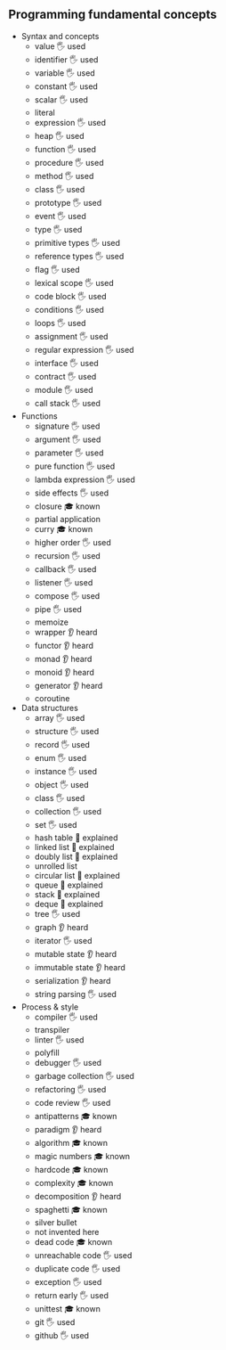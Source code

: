 ## Programming fundamental concepts

- Syntax and concepts
  - value 🖐️ used
  - identifier 🖐️ used
  - variable 🖐️ used
  - constant 🖐️ used
  - scalar 🖐️ used
  - literal
  - expression 🖐️ used
  - heap 🖐️ used
  - function 🖐️ used
  - procedure 🖐️ used
  - method 🖐️ used
  - class 🖐️ used
  - prototype 🖐️ used
  - event 🖐️ used
  - type 🖐️ used
  - primitive types 🖐️ used
  - reference types 🖐️ used
  - flag 🖐️ used
  - lexical scope 🖐️ used
  - code block 🖐️ used
  - conditions 🖐️ used
  - loops 🖐️ used
  - assignment 🖐️ used
  - regular expression 🖐️ used
  - interface 🖐️ used
  - contract 🖐️ used
  - module 🖐️ used
  - call stack 🖐️ used
- Functions
  - signature 🖐️ used
  - argument 🖐️ used
  - parameter 🖐️ used
  - pure function 🖐️ used
  - lambda expression 🖐️ used
  - side effects 🖐️ used
  - closure 🎓 known
  - partial application
  - curry 🎓 known
  - higher order 🖐️ used
  - recursion 🖐️ used
  - callback 🖐️ used
  - listener 🖐️ used
  - compose 🖐️ used
  - pipe 🖐️ used
  - memoize
  - wrapper 👂 heard
  - functor 👂 heard
  - monad 👂 heard
  - monoid 👂 heard
  - generator 👂 heard
  - coroutine
- Data structures
  - array 🖐️ used
  - structure 🖐️ used
  - record 🖐️ used
  - enum 🖐️ used
  - instance 🖐️ used
  - object 🖐️ used
  - class 🖐️ used
  - collection 🖐️ used
  - set 🖐️ used
  - hash table 🙋 explained
  - linked list 🙋 explained
  - doubly list 🙋 explained
  - unrolled list
  - circular list 🙋 explained
  - queue 🙋 explained
  - stack 🙋 explained
  - deque 🙋 explained
  - tree 🖐️ used
  - graph 👂 heard
  - iterator 🖐️ used
  - mutable state 👂 heard
  - immutable state 👂 heard
  - serialization 👂 heard
  - string parsing 🖐️ used
- Process & style
  - compiler 🖐️ used
  - transpiler
  - linter 🖐️ used
  - polyfill
  - debugger 🖐️ used
  - garbage collection 🖐️ used
  - refactoring 🖐️ used
  - code review 🖐️ used
  - antipatterns 🎓 known
  - paradigm 👂 heard
  - algorithm 🎓 known
  - magic numbers 🎓 known
  - hardcode 🎓 known
  - complexity 🎓 known
  - decomposition 👂 heard
  - spaghetti 🎓 known
  - silver bullet
  - not invented here
  - dead code 🎓 known
  - unreachable code 🖐️ used
  - duplicate code 🖐️ used
  - exception 🖐️ used
  - return early 🖐️ used
  - unittest 🎓 known
  - git 🖐️ used
  - github 🖐️ used
